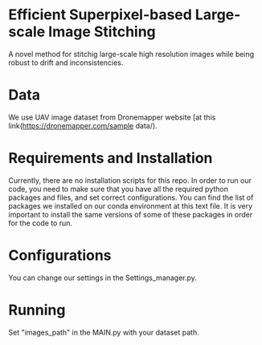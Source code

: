 # Efficient Superpixel-based Large-scale Image Stitching
A novel method for stitchig large-scale high resolution images while being robust to drift and inconsistencies. 
# Data
We use UAV image dataset from Dronemapper website [at this link(https://dronemapper.com/sample data/).
# Requirements and Installation
Currently, there are no installation scripts for this repo. 
In order to run our code, you need to make sure that you have all the required python packages and files, and set correct configurations. 
You can find the list of packages we installed on our conda environment at this text file. 
It is very important to install the same versions of some of these packages in order for the code to run.
# Configurations
You can change our settings in the Settings_manager.py.
# Running
Set "images_path" in the MAIN.py with your dataset path.
